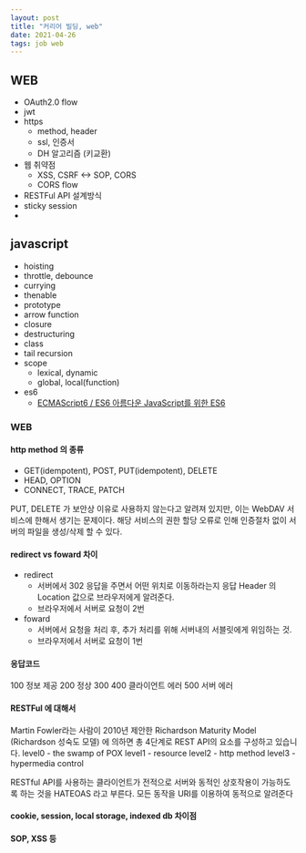 ```yaml
---
layout: post
title: "커리어 빌딩, web"
date: 2021-04-26
tags: job web
---
```


## WEB
- OAuth2.0 flow
- jwt
- https
  - method, header
  - ssl, 인증서
  - DH 알고리즘 (키교환)
- 웹 취약점
  - XSS, CSRF <-> SOP, CORS
  - CORS flow
- RESTFul API 설계방식
- sticky session
-

## javascript
- hoisting
- throttle, debounce
- currying
- thenable
- prototype
- arrow function
- closure
- destructuring
- class
- tail recursion
- scope
  - lexical, dynamic
  - global, local(function)
- es6
  - [ECMAScript6 / ES6 아름다운 JavaScript를 위한 ES6](https://sanghaklee.tistory.com/54)

### WEB
#### http method 의 종류
- GET(idempotent), POST, PUT(idempotent), DELETE
- HEAD, OPTION
- CONNECT, TRACE, PATCH

PUT, DELETE 가 보안상 이유로 사용하지 않는다고 알려져 있지만, 이는 WebDAV 서비스에 한해서 생기는 문제이다. 해당 서비스의 권한 할당 오류로 인해 인증절차 없이 서버의 파일을 생성/삭제 할 수 있다.

#### redirect vs foward 차이
- redirect
  - 서버에서 302 응답을 주면서 어떤 위치로 이동하라는지 응답 Header 의 Location 값으로 브라우저에게 알려준다.
  - 브라우저에서 서버로 요청이 2번
- foward
  - 서버에서 요청을 처리 후, 추가 처리를 위해 서버내의 서블릿에게 위임하는 것.
  - 브라우저에서 서버로 요청이 1번

#### 응답코드
100 정보 제공
200 정상
300
400 클라이언트 에러
500 서버 에러

#### RESTFul 에 대해서

Martin Fowler라는 사람이 2010년 제안한 Richardson Maturity Model (Richardson 성숙도 모델) 에 의하면 총 4단계로 REST API의 요소를 구성하고 있습니다.
level0 - the swamp of POX
level1 - resource
level2 - http method
level3 - hypermedia control

RESTful API를 사용하는 클라이언트가 전적으로 서버와 동적인 상호작용이 가능하도록 하는 것을 HATEOAS 라고 부른다.
모든 동작을 URI를 이용하여 동적으로 알려준다

#### cookie, session, local storage, indexed db 차이점

#### SOP, XSS 등
